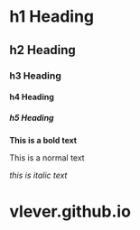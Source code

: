 # h1 Heading
## h2 Heading
### h3 Heading
#### h4 Heading
##### h5 Heading

**This is a bold text**

This is a normal text

_this is italic text_

# vlever.github.io
